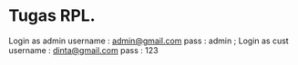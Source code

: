 # Tugas RPL. 

Login as admin 
username : admin@gmail.com pass : admin ;
Login as cust 
username : dinta@gmail.com pass : 123

